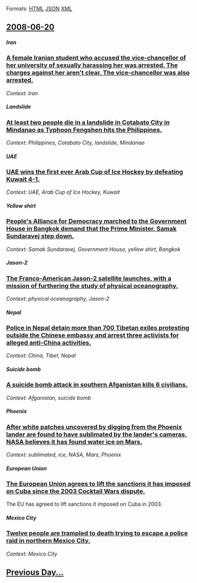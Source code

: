 
Formats: [HTML](2008/06/20/index.html)  [JSON](2008/06/20/index.json)  [XML](2008/06/20/index.xml)  

## [2008-06-20](/news/2008/06/20/index.md)

##### Iran
### [ A female Iranian student who accused the vice-chancellor of her university of sexually harassing her was arrested. The charges against her aren't clear. The vice-chancellor was also arrested.](/news/2008/06/20/a-female-iranian-student-who-accused-the-vice-chancellor-of-her-university-of-sexually-harassing-her-was-arrested-the-charges-against-her.md)
_Context: Iran_

##### Landslide
### [ At least two people die in a landslide in Cotabato City in Mindanao as Typhoon Fengshen hits the Philippines. ](/news/2008/06/20/at-least-two-people-die-in-a-landslide-in-cotabato-city-in-mindanao-as-typhoon-fengshen-hits-the-philippines.md)
_Context: Philippines, Cotabato City, landslide, Mindanao_

##### UAE
### [ UAE wins the first ever Arab Cup of Ice Hockey by defeating Kuwait 4-1. ](/news/2008/06/20/uae-wins-the-first-ever-arab-cup-of-ice-hockey-by-defeating-kuwait-4-1.md)
_Context: UAE, Arab Cup of Ice Hockey, Kuwait_

##### Yellow shirt
### [ People's Alliance for Democracy marched to the Government House in Bangkok demand that the Prime Minister, Samak Sundaravej step down. ](/news/2008/06/20/people-s-alliance-for-democracy-marched-to-the-government-house-in-bangkok-demand-that-the-prime-minister-samak-sundaravej-step-down.md)
_Context: Samak Sundaravej, Government House, yellow shirt, Bangkok_

##### Jason-2
### [ The Franco-American Jason-2 satellite launches, with a mission of furthering the study of physical oceanography. ](/news/2008/06/20/the-franco-american-jason-2-satellite-launches-with-a-mission-of-furthering-the-study-of-physical-oceanography.md)
_Context: physical oceanography, Jason-2_

##### Nepal
### [ Police in Nepal detain more than 700 Tibetan exiles protesting outside the Chinese embassy and arrest three activists for alleged anti-China activities. ](/news/2008/06/20/police-in-nepal-detain-more-than-700-tibetan-exiles-protesting-outside-the-chinese-embassy-and-arrest-three-activists-for-alleged-anti-chin.md)
_Context: China, Tibet, Nepal_

##### Suicide bomb
### [ A suicide bomb attack in southern Afganistan kills 6 civilians. ](/news/2008/06/20/a-suicide-bomb-attack-in-southern-afganistan-kills-6-civilians.md)
_Context: Afganistan, suicide bomb_

##### Phoenix
### [ After white patches uncovered by digging from the Phoenix lander are found to have sublimated by the lander's cameras, NASA believes it has found water ice on Mars. ](/news/2008/06/20/after-white-patches-uncovered-by-digging-from-the-phoenix-lander-are-found-to-have-sublimated-by-the-lander-s-cameras-nasa-believes-it-has.md)
_Context: sublimated, ice, NASA, Mars, Phoenix_

##### European Union
### [ The European Union agrees to lift the sanctions it has imposed on Cuba since the 2003 Cocktail Wars dispute. ](/news/2008/06/20/the-european-union-agrees-to-lift-the-sanctions-it-has-imposed-on-cuba-since-the-2003-cocktail-wars-dispute.md)
The EU has agreed to lift sanctions it imposed on Cuba in 2003.

##### Mexico City
### [ Twelve people are trampled to death trying to escape a police raid in northern Mexico City. ](/news/2008/06/20/twelve-people-are-trampled-to-death-trying-to-escape-a-police-raid-in-northern-mexico-city.md)
_Context: Mexico City_

## [Previous Day...](/news/2008/06/19/index.md)

